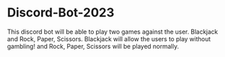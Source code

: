 # Discord-Bot-2023

This discord bot will be able to play two games against the user. Blackjack and Rock, Paper, Scissors. Blackjack will allow the users to play without gambling! and Rock, Paper, Scissors will be played normally.
